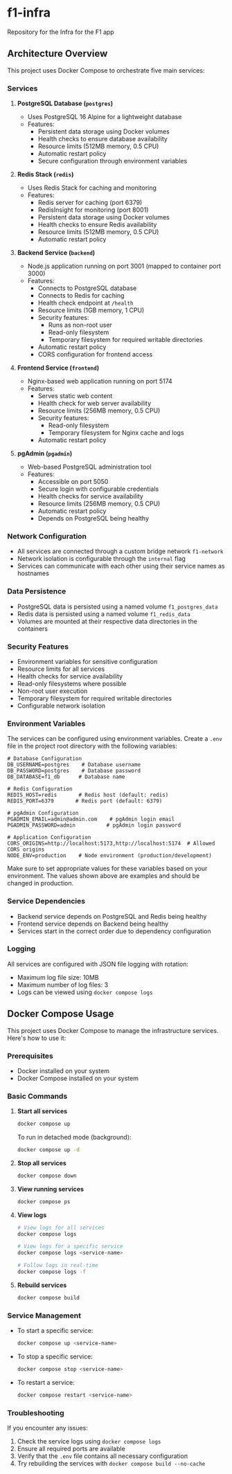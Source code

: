 # f1-infra
Repository for the Infra for the F1 app

## Architecture Overview

This project uses Docker Compose to orchestrate five main services:

### Services

1. **PostgreSQL Database (`postgres`)**
   - Uses PostgreSQL 16 Alpine for a lightweight database
   - Features:
     - Persistent data storage using Docker volumes
     - Health checks to ensure database availability
     - Resource limits (512MB memory, 0.5 CPU)
     - Automatic restart policy
     - Secure configuration through environment variables

2. **Redis Stack (`redis`)**
   - Uses Redis Stack for caching and monitoring
   - Features:
     - Redis server for caching (port 6379)
     - RedisInsight for monitoring (port 8001)
     - Persistent data storage using Docker volumes
     - Health checks to ensure Redis availability
     - Resource limits (512MB memory, 0.5 CPU)
     - Automatic restart policy

3. **Backend Service (`backend`)**
   - Node.js application running on port 3001 (mapped to container port 3000)
   - Features:
     - Connects to PostgreSQL database
     - Connects to Redis for caching
     - Health check endpoint at `/health`
     - Resource limits (1GB memory, 1 CPU)
     - Security features:
       - Runs as non-root user
       - Read-only filesystem
       - Temporary filesystem for required writable directories
     - Automatic restart policy
     - CORS configuration for frontend access

4. **Frontend Service (`frontend`)**
   - Nginx-based web application running on port 5174
   - Features:
     - Serves static web content
     - Health check for web server availability
     - Resource limits (256MB memory, 0.5 CPU)
     - Security features:
       - Read-only filesystem
       - Temporary filesystem for Nginx cache and logs
     - Automatic restart policy

5. **pgAdmin (`pgadmin`)**
   - Web-based PostgreSQL administration tool
   - Features:
     - Accessible on port 5050
     - Secure login with configurable credentials
     - Health checks for service availability
     - Resource limits (256MB memory, 0.5 CPU)
     - Automatic restart policy
     - Depends on PostgreSQL being healthy

### Network Configuration

- All services are connected through a custom bridge network `f1-network`
- Network isolation is configurable through the `internal` flag
- Services can communicate with each other using their service names as hostnames

### Data Persistence

- PostgreSQL data is persisted using a named volume `f1_postgres_data`
- Redis data is persisted using a named volume `f1_redis_data`
- Volumes are mounted at their respective data directories in the containers

### Security Features

- Environment variables for sensitive configuration
- Resource limits for all services
- Health checks for service availability
- Read-only filesystems where possible
- Non-root user execution
- Temporary filesystem for required writable directories
- Configurable network isolation

### Environment Variables

The services can be configured using environment variables. Create a `.env` file in the project root directory with the following variables:

```env
# Database Configuration
DB_USERNAME=postgres    # Database username
DB_PASSWORD=postgres    # Database password
DB_DATABASE=f1_db      # Database name

# Redis Configuration
REDIS_HOST=redis       # Redis host (default: redis)
REDIS_PORT=6379       # Redis port (default: 6379)

# pgAdmin Configuration
PGADMIN_EMAIL=admin@admin.com    # pgAdmin login email
PGADMIN_PASSWORD=admin          # pgAdmin login password

# Application Configuration
CORS_ORIGINS=http://localhost:5173,http://localhost:5174  # Allowed CORS origins
NODE_ENV=production    # Node environment (production/development)
```

Make sure to set appropriate values for these variables based on your environment. The values shown above are examples and should be changed in production.

### Service Dependencies

- Backend service depends on PostgreSQL and Redis being healthy
- Frontend service depends on Backend being healthy
- Services start in the correct order due to dependency configuration

### Logging

All services are configured with JSON file logging with rotation:
- Maximum log file size: 10MB
- Maximum number of log files: 3
- Logs can be viewed using `docker compose logs`

## Docker Compose Usage

This project uses Docker Compose to manage the infrastructure services. Here's how to use it:

### Prerequisites
- Docker installed on your system
- Docker Compose installed on your system

### Basic Commands

1. **Start all services**
   ```bash
   docker compose up
   ```
   To run in detached mode (background):
   ```bash
   docker compose up -d
   ```

2. **Stop all services**
   ```bash
   docker compose down
   ```

3. **View running services**
   ```bash
   docker compose ps
   ```

4. **View logs**
   ```bash
   # View logs for all services
   docker compose logs
   
   # View logs for a specific service
   docker compose logs <service-name>
   
   # Follow logs in real-time
   docker compose logs -f
   ```

5. **Rebuild services**
   ```bash
   docker compose build
   ```

### Service Management

- To start a specific service:
  ```bash
  docker compose up <service-name>
  ```

- To stop a specific service:
  ```bash
  docker compose stop <service-name>
  ```

- To restart a service:
  ```bash
  docker compose restart <service-name>
  ```

### Troubleshooting

If you encounter any issues:

1. Check the service logs using `docker compose logs`
2. Ensure all required ports are available
3. Verify that the `.env` file contains all necessary configuration
4. Try rebuilding the services with `docker compose build --no-cache`
